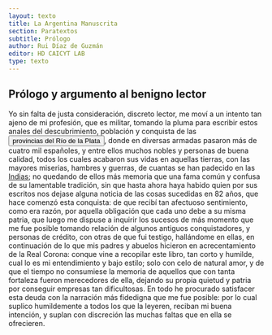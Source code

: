 ```yaml
---
layout: texto
title: La Argentina Manuscrita
section: Paratextos
subtitle: Prólogo
author: Rui Díaz de Guzmán
editor: HD CAICYT LAB
type: texto
---
```


## Prólogo y argumento al benigno lector

Yo sin falta de justa consideración, discreto lector, me moví a un intento tan ajeno de mi profesión, que es militar, tomando la pluma para escribir estos anales del descubrimiento, población y conquista de las <a href="https://recogito.pelagios.org/document/wzqxhk0h3vpikm/part/1/edit#75dfdb41-ba7f-461e-802d-5284b740a49d" target="_blank"><button class="balloon" data-balloon-pos="up" data-balloon-length="large" data-balloon="Viceroyalty,spanish colony">provincias del Río de la Plata</button></a>, donde en diversas armadas pasaron más de cuatro mil españoles, y entre ellos muchos nobles y personas de buena calidad, todos los cuales acabaron sus vidas en aquellas tierras, con las mayores miserias, hambres y guerras, de cuantas se han padecido en las <a href="https://recogito.pelagios.org/document/wzqxhk0h3vpikm/part/1/edit#f4fe2e5f-39af-4922-938d-dd5882c17eb2" target="_blank">Indias</a>; no quedando de ellos más memoria que una fama común y confusa de su lamentable tradición, sin que hasta ahora haya habido quien por sus escritos nos dejase alguna noticia de las cosas sucedidas en 82 años, que hace comenzó esta conquista: de que recibí tan afectuoso sentimiento, como era razón, por aquella obligación que cada uno debe a su misma patria, que luego me dispuse a inquirir los sucesos de más momento que me fue posible tomando relación de algunos antiguos conquistadores, y personas de crédito, con otras de que fui testigo, hallándome en ellas, en continuación de lo que mis padres y abuelos hicieron en acrecentamiento de la Real Corona: conque vine a recopilar este libro, tan corto y humilde, cual lo es mi entendimiento y bajo estilo; solo con celo de natural amor, y de que el tiempo no consumiese la memoria de aquellos que con tanta fortaleza fueron merecedores de ella, dejando su propia quietud y patria por conseguir empresas tan dificultosas. En todo he procurado satisfacer esta deuda con la narración más fidedigna que me fue posible: por lo cual suplico humildemente a todos los que la leyeren, reciban mi buena intención, y suplan con discreción las muchas faltas que en ella se ofrecieren.

